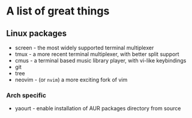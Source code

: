 # A list of great things

## Linux packages
- screen - the most widely supported terminal multiplexer
- tmux - a more recent terminal multiplexer, with better split support
- cmus - a terminal based music library player, with vi-like keybindings
- git
- tree
- neovim - (or `nvim`) a more exciting fork of vim

### Arch specific
- yaourt - enable installation of AUR packages directory from source

